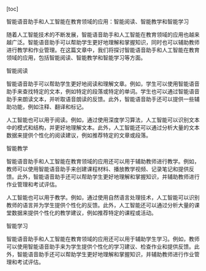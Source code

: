 
[toc]                    
                
                
智能语音助手和人工智能在教育领域的应用：智能阅读、智能教学和智能学习

随着人工智能技术的不断发展，智能语音助手和人工智能在教育领域的应用也越来越广泛。智能语音助手可以帮助学生更好地理解和掌握知识，同时也可以辅助教师进行教学和作业管理。在这篇文章中，我们将探讨智能语音助手和人工智能在教育领域的应用，包括智能阅读、智能教学和智能学习等方面。

智能阅读

智能语音助手可以帮助学生更好地阅读和理解文章。例如，学生可以使用智能语音助手来查找特定的文本，例如特定的段落或特定的单词。学生也可以通过智能语音助手来朗读文本，并听取语音朗读的反馈。此外，智能语音助手还可以提供一些辅助功能，例如注释、翻译和标记。

人工智能也可以用于阅读。例如，通过使用深度学习算法，人工智能可以识别文本中的模式和结构，并更好地理解文本。此外，人工智能还可以通过分析大量的文本数据来提供个性化的阅读建议，例如推荐特定的文章或段落。

智能教学

智能语音助手和人工智能在教育领域的应用还可以用于辅助教师进行教学。例如，教师可以使用智能语音助手来创建课程材料、播放教学视频、记录笔记和提供反馈。此外，智能语音助手还可以帮助学生更好地理解和掌握知识，并辅助教师进行作业管理和考试评估。

人工智能也可以用于教学。例如，通过使用自然语言处理技术，人工智能可以识别教师的语言并为学生提供个性化的反馈。此外，人工智能还可以通过分析大量的课堂数据来提供个性化的教学建议，例如推荐特定的课程或活动。

智能学习

智能语音助手和人工智能在教育领域的应用还可以用于辅助学生学习。例如，教师可以使用智能语音助手来为学生提供个性化的学习建议、检查作业和提供反馈。此外，智能语音助手还可以帮助学生更好地理解和掌握知识，并辅助教师进行作业管理和考试评估。

